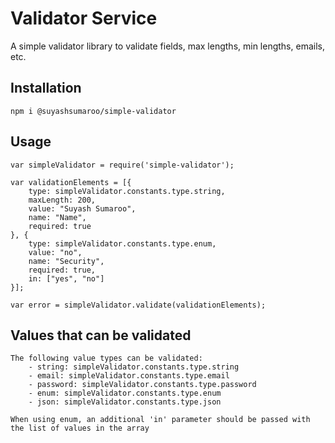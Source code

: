 Validator Service
=========

A simple validator library to validate fields, max lengths, min lengths, emails, etc.

## Installation

  `npm i @suyashsumaroo/simple-validator`

## Usage

    var simpleValidator = require('simple-validator');

    var validationElements = [{
        type: simpleValidator.constants.type.string,
        maxLength: 200,
        value: "Suyash Sumaroo",
        name: "Name",
        required: true
    }, {
        type: simpleValidator.constants.type.enum,
        value: "no",
        name: "Security",
        required: true,
        in: ["yes", "no"]
    }];

    var error = simpleValidator.validate(validationElements);

## Values that can be validated
    
    The following value types can be validated:
        - string: simpleValidator.constants.type.string
        - email: simpleValidator.constants.type.email
        - password: simpleValidator.constants.type.password
        - enum: simpleValidator.constants.type.enum
        - json: simpleValidator.constants.type.json

    When using enum, an additional 'in' parameter should be passed with the list of values in the array